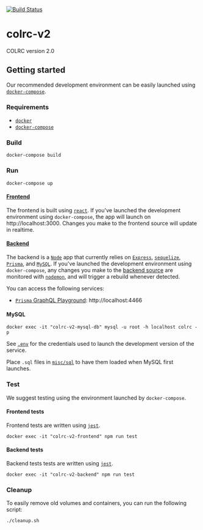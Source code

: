 [![Build Status](https://travis-ci.org/arizona-linguistics/colrc-v2.svg?branch=master)](https://travis-ci.org/arizona-linguistics/colrc-v2)

# colrc-v2
COLRC version 2.0


## Getting started

Our recommended development environment can be easily launched using [`docker-compose`](https://docs.docker.com/compose/install/).

### Requirements

- [`docker`](https://docs.docker.com/install/)
- [`docker-compose`](https://docs.docker.com/compose/install/)

### Build

```
docker-compose build
```

### Run

```
docker-compose up
```
#### [Frontend](./frontend)

The frontend is built using [`react`](https://reactjs.org/).  If you've launched the development environment using `docker-compose`, the app will launch on http://localhost:3000.  Changes you make to the frontend source will update in realtime.


#### [Backend](./backend)

The backend is a [`Node`](https://nodejs.org/en/) app that currently relies on [`Express`](https://expressjs.com/), [`sequelize`](https://github.com/sequelize/sequelize), [`Prisma`](https://www.prisma.io/), and [`MySQL`](https://www.mysql.com/).  If you've launched the development environment using `docker-compose`, any changes you make to the [backend source](./backend) are monitored with [`nodemon`](https://www.npmjs.com/package/nodemon), and will trigger a rebuild whenever detected.

You can access the following services:

- [`Prisma` GraphQL Playground](https://github.com/prisma/graphql-playground#how-is-this-different-from-graphiql): http://localhost:4466

#### MySQL

```
docker exec -it "colrc-v2-mysql-db" mysql -u root -h localhost colrc -p
```
See [`.env`](./.env) for the credentials used to launch the development version of the service.

Place `.sql` files in [`misc/sql`](./misc/sql) to have them loaded when MySQL first launches.

### Test

We suggest testing using the environment launched by `docker-compose`.

#### Frontend tests
Frontend tests are written using [`jest`](https://jestjs.io/).

```
docker exec -it "colrc-v2-frontend" npm run test
```

#### Backend tests
Backend tests tests are written using [`jest`](https://jestjs.io/).

```
docker exec -it "colrc-v2-backend" npm run test
```

### Cleanup

To easily remove old volumes and containers, you can run the following script:
```
./cleanup.sh
```
